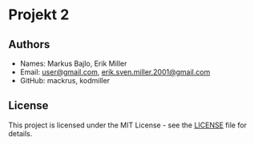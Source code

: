 # Projekt 2


## Authors

- Names: Markus Bajlo, Erik Miller
- Email: [user@gmail.com](email), [erik.sven.miller.2001@gmail.com](email)
- GitHub: mackrus, kodmiller


## License

This project is licensed under the MIT License - see the [LICENSE](LICENSE) file for details.

